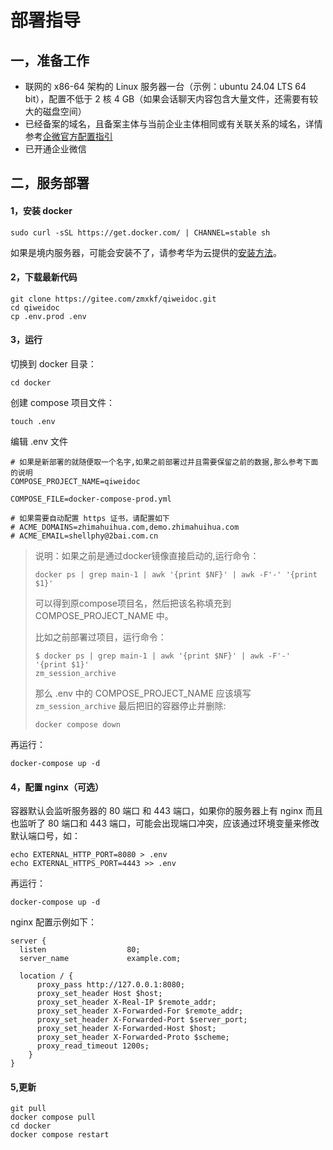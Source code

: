 # 部署指导

## 一，准备工作

- 联网的 x86-64 架构的 Linux 服务器一台（示例：ubuntu 24.04 LTS 64 bit），配置不低于 2 核 4 GB（如果会话聊天内容包含大量文件，还需要有较大的磁盘空间）
- 已经备案的域名，且备案主体与当前企业主体相同或有关联关系的域名，详情参考[企微官方配置指引](https://open.work.weixin.qq.com/wwopen/common/readDocument/40754)
- 已开通企业微信
## 二，服务部署

#### 1，安装 docker

```shell
sudo curl -sSL https://get.docker.com/ | CHANNEL=stable sh
```

如果是境内服务器，可能会安装不了，请参考华为云提供的[安装方法](https://mirrors.huaweicloud.com/mirrorDetail/5ea14d84b58d16ef329c5c13?mirrorName=docker-ce&catalog=docker)。

#### 2，下载最新代码

```shell
git clone https://gitee.com/zmxkf/qiweidoc.git
cd qiweidoc
cp .env.prod .env
```

#### 3，运行

切换到 docker 目录：

```shell
cd docker
```

创建 compose 项目文件：

```
touch .env
```

编辑 .env 文件

```shell
# 如果是新部署的就随便取一个名字,如果之前部署过并且需要保留之前的数据,那么参考下面的说明
COMPOSE_PROJECT_NAME=qiweidoc

COMPOSE_FILE=docker-compose-prod.yml

# 如果需要自动配置 https 证书，请配置如下
# ACME_DOMAINS=zhimahuihua.com,demo.zhimahuihua.com
# ACME_EMAIL=shellphy@2bai.com.cn
```

> 说明：如果之前是通过docker镜像直接启动的,运行命令：
> ```
> docker ps | grep main-1 | awk '{print $NF}' | awk -F'-' '{print $1}' 
> ```
> 可以得到原compose项目名，然后把该名称填充到 COMPOSE_PROJECT_NAME 中。
> 
> 比如之前部署过项目，运行命令：
> ```
> $ docker ps | grep main-1 | awk '{print $NF}' | awk -F'-' '{print $1}'
> zm_session_archive
> ```
> 那么 .env 中的 COMPOSE_PROJECT_NAME 应该填写 `zm_session_archive`
> 最后把旧的容器停止并删除: 
> ```shell
> docker compose down
> ```


再运行：

```shell
docker-compose up -d
```

#### 4，配置 nginx（可选）

容器默认会监听服务器的 80 端口 和 443 端口，如果你的服务器上有 nginx 而且也监听了 80 端口和 443 端口，可能会出现端口冲突，应该通过环境变量来修改默认端口号，如：

```shell
echo EXTERNAL_HTTP_PORT=8080 > .env
echo EXTERNAL_HTTPS_PORT=4443 >> .env
```

再运行：

```shell
docker-compose up -d
```

nginx 配置示例如下：

```nginx
server {
  listen                  80;
  server_name             example.com;

  location / {
      proxy_pass http://127.0.0.1:8080;
      proxy_set_header Host $host;
	  proxy_set_header X-Real-IP $remote_addr;
      proxy_set_header X-Forwarded-For $remote_addr;
      proxy_set_header X-Forwarded-Port $server_port;
      proxy_set_header X-Forwarded-Host $host;
      proxy_set_header X-Forwarded-Proto $scheme;
      proxy_read_timeout 1200s;
    }
}
```

#### 5,更新

```shell
git pull
docker compose pull
cd docker
docker compose restart
```

